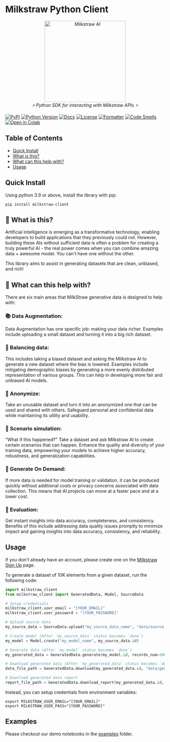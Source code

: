 # Milkstraw Python Client

<p align="center">
    <a href="https://milkstraw.ai/"><img width="256px" src="https://github.com/milkstrawai/milkstraw-python-client/blob/main/docs/img/milkstraw-ai.jpg?raw=true" alt="Milkstraw AI" /></a><br />
    <i>⚡ Python SDK for interacting with Milkstraw APIs ⚡</i>
</p>

[![PyPI](https://img.shields.io/pypi/v/milkstraw-client?label=PyPI%20Version&color=limegreen)](https://pypi.org/project/milkstraw-client/)
[![Python Version](https://img.shields.io/pypi/pyversions/milkstraw-client?color=limegreen)](https://pypi.org/project/milkstraw-client/)
[![Docs](https://readthedocs.org/projects/milkstraw-python-client/badge/?version=latest)](https://milkstraw-python-client.readthedocs.io/en/latest/)
[![License](https://img.shields.io/pypi/l/milkstraw-client?color=limegreen)](./LICENSE)
[![Formatter](https://github.com/milkstrawai/milkstraw-python-client/actions/workflows/formatter.yml/badge.svg)](https://github.com/milkstrawai/milkstraw-python-client/actions/workflows/formatter.yml)
[![Code Smells](https://sonarcloud.io/api/project_badges/measure?project=milkstrawai_milkstraw-python-client&metric=code_smells)](https://sonarcloud.io/summary/new_code?id=milkstrawai_milkstraw-python-client)
[![Open in Colab](https://colab.research.google.com/assets/colab-badge.svg)](https://colab.research.google.com/github/milkstrawai/milkstraw-python-client/blob/main/examples/01-basic-generation/01-basic-generation.ipynb)



## Table of Contents
- [Quick Install](#quick-install)
- [What is this?](#what-is-this)
- [What can this help with?](#what-can-this-help-with)
- [Usage](#usage)

## Quick Install
Using python 3.9 or above, install the library with pip:
``` shell
pip install milkstraw-client
```

## 🤔 What is this?
Artificial intelligence is emerging as a transformative technology, enabling developers to build applications that they previously could not. However, building these AIs without sufficient data is often a problem for creating a truly powerful AI - the real power comes when you can combine amazing data + awesome model. You can't have one without the other.

This library aims to assist in generating datasets that are clean, unbiased, and rich!

## 🚀 What can this help with?
There are six main areas that MilkStraw generative data is designed to help with:

### 📚 Data Augmentation:
Data Augmentation has one specific job: making your data richer. Examples include uploading a small dataset and turning it into a big rich dataset.

### 📃 Balancing data:
This includes taking a biased dataset and asking the Milkstraw AI to generate a new dataset where the bias is lowered. Examples include mitigating demographic biases by generating a more evenly distributed representation of various groups. This can help in developing more fair and unbiased AI models.

### 🔐 Anonymize:
Take an unusable dataset and turn it into an anonymized one that can be used and shared with others. Safeguard personal and confidential data while maintaining its utility and usability.

### 🤖 Scenario simulation:
"What if this happened?" Take a dataset and ask Milkstraw AI to create certain scenarios that can happen. Enhance the quality and diversity of your training data, empowering your models to achieve higher accuracy, robustness, and generalization capabilities.

### 🧠 Generate On Demand:
If more data is needed for model training or validation, it can be produced quickly without additional costs or privacy concerns associated with data collection. This means that AI projects can move at a faster pace and at a lower cost.

### 🧐 Evaluation:
Get instant insights into data accuracy, completeness, and consistency. Benefits of this include addressing data quality issues promptly to minimize impact and gaining insights into data accuracy, consistency, and reliability.


## Usage
If you don't already have an account, please create one on the [Milkstraw Sign Up](https://signup.milkstraw.ai/) page.

To generate a dataset of 10K elements from a given dataset, run the following code:
``` python
import milkstraw_client
from milkstraw_client import GeneratedData, Model, SourceData

# Setup credentials
milkstraw_client.user_email = "[YOUR_EMAIL]"
milkstraw_client.user_password = "[YOUR_PASSWORD]"

# Upload source data
my_source_data = SourceData.upload("my_source_data_name", "data/source_data.csv")

# Create model (After `my_source_data` status becomes `done`)
my_model = Model.create("my_model_name", my_source_data.id)

# Generate data (After `my_model` status becomes `done`)
my_generated_data = GeneratedData.generate(my_model.id, records_num=10000)

# Download generated data (After `my_generated_data` status becomes `done`)
data_file_path = GeneratedData.download(my_generated_data.id, "data/generated_data.csv")

# Download generated data report
report_file_path = GeneratedData.download_report(my_generated_data.id, "data/generated_data_report.zip")
```
Instead, you can setup credentials from environment variables:
``` shell
export MILKSTRAW_USER_EMAIL="[YOUR_EMAIL]"
export MILKSTRAW_USER_PASS="[YOUR_PASSWORD]"
```

## Examples
Please checkout our demo notebooks in the [examples](./examples) folder.
